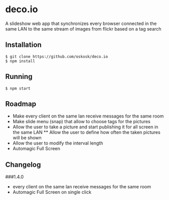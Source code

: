deco.io
=======

A slideshow web app that synchronizes every browser connected in the same LAN to the same stream of images from flickr based on a tag search


## Installation

```
$ git clone https://github.com/oskosk/deco.io
$ npm install
```

## Running

```
$ npm start
```

## Roadmap

* Make every client on the same lan receive messages for the same room
* Make slide menu (snap) that allow to choose tags for the pictures
* Allow the user to take a picture and start publishing it for all screen in the same LAN
** Allow the user to define how often the taken pictures will be shown
* Allow the user to modify the interval length
* Automagic Full Screen


## Changelog

###1.4.0

* every client on the same lan receive messages for the same room
* Automagic Full Screen on single click
